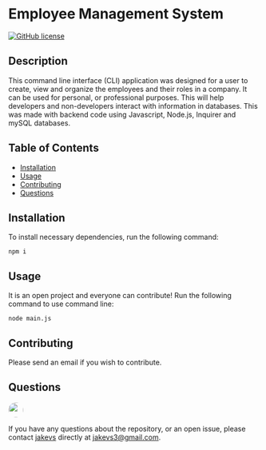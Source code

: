 # Employee Management System

[![GitHub license](https://img.shields.io/badge/CLI-mySQL-blue.svg)](https://github.com/jakevs/https://jakevs.github.io/employeemanagementsystem/)

## Description

This command line interface (CLI) application was designed for a user to create, view and organize the employees and their roles in a company. It can be used for personal, or professional purposes. This will help developers and non-developers interact with information in databases. This was made with backend code using Javascript, Node.js, Inquirer and mySQL databases.

## Table of Contents

- [Installation](#installation)
- [Usage](#usage)
- [Contributing](#contributing)
- [Questions](#questions)

## Installation

To install necessary dependencies, run the following command:

```
npm i
```

## Usage

It is an open project and everyone can contribute! Run the following command to use command line:

```
node main.js
```

## Contributing

Please send an email if you wish to contribute.

## Questions

  <img src="https://avatars.githubusercontent.com/jakevs" style="width: 30px; height: 30px; border-radius:100%;">


If you have any questions about the repository, or an open issue, please contact [jakevs](https://github.com/jakevs/) directly at jakevs3@gmail.com.
